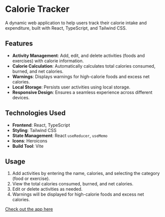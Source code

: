 # Calorie Tracker

A dynamic web application to help users track their calorie intake and expenditure, built with React, TypeScript, and Tailwind CSS.

## Features

- **Activity Management**: Add, edit, and delete activities (foods and exercises) with calorie information.
- **Calorie Calculation**: Automatically calculates total calories consumed, burned, and net calories.
- **Warnings**: Displays warnings for high-calorie foods and excess net calories.
- **Local Storage**: Persists user activities using local storage.
- **Responsive Design**: Ensures a seamless experience across different devices.

## Technologies Used

- **Frontend**: React, TypeScript
- **Styling**: Tailwind CSS
- **State Management**: React `useReducer`, `useMemo`
- **Icons**: Heroicons
- **Build Tool**: Vite

## Usage

1. Add activities by entering the name, calories, and selecting the category (food or exercise).
2. View the total calories consumed, burned, and net calories.
3. Edit or delete activities as needed.
4. Warnings will be displayed for high-calorie foods and excess net calories.

[Check out the app here](https://caloriestrackerr.netlify.app/)
